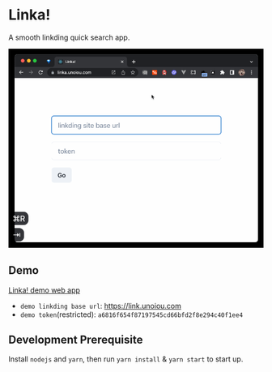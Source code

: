 # Linka!

A smooth linkding quick search app.

![demo](./screenshot/demo.gif)

## Demo

[Linka! demo web app](https://linka.unoiou.com)

- `demo linkding base url`: https://link.unoiou.com
- `demo token`(restricted): `a6816f654f87197545cd66bfd2f8e294c40f1ee4`

## Development Prerequisite

Install `nodejs` and `yarn`, then run `yarn install` & `yarn start` to start up.
